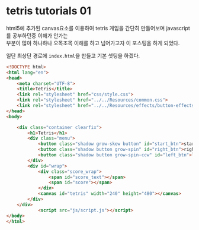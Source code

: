 # tetris tutorials 01

html5에 추가된 canvas요소를 이용하여 tetris 게임을 간단히 만들어보며 javascript를 공부하던중 이해가 안가는  
부분이 많아 하나하나 오목조목 이해를 하고 넘어가고자 이 포스팅을 하게 되었다.  

일단 최상단 경로에 `index.html`을 만들고 기본 셋팅을 하겠다.
```html
<!DOCTYPE html>
<html lang="en">
<head>
    <meta charset="UTF-8">
    <title>Tetris</title>
    <link rel="stylesheet" href="css/style.css">
    <link rel="stylesheet" href="../../Resources/common.css">
    <link rel="stylesheet" href="../../Resources/effects/button-effects.css">
</head>
<body>

    <div class="container clearfix">
        <h1>Tetris</h1>
        <div class="menu">
            <button class="shadow grow-skew button" id="start_btn">start / restart</button>
            <button class="shadow button grow-spin" id="right_btn">right turn</button>
            <button class="shadow button grow-spin-ccw" id="left_btn">left turn</button>
        </div>
        <div id="wrap">
            <div class="score_wrap">
                <span id="score_text"></span>
                <span id="score"></span>
            </div>
            <canvas id="tetris" width="240" height="480"></canvas>
        </div>
    </div>
            <script src="js/script.js"></script>
</body>
</html>
```  
  


